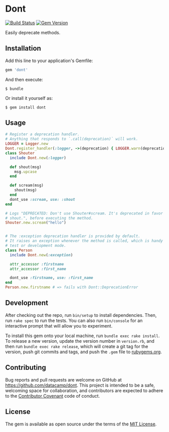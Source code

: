 # Dont

[![Build Status](https://travis-ci.org/datacamp/dont.svg?branch=master)](https://travis-ci.org/datacamp/dont) [![Gem Version](https://badge.fury.io/rb/dont.svg)](https://badge.fury.io/rb/dont) 

Easily deprecate methods.

## Installation

Add this line to your application's Gemfile:

```ruby
gem 'dont'
```

And then execute:

    $ bundle

Or install it yourself as:

    $ gem install dont

## Usage

```ruby
# Register a deprecation handler.
# Anything that responds to `.call(deprecation)` will work.
LOGGER = Logger.new
Dont.register_handler(:logger, ->(deprecation) { LOGGER.warn(deprecation.message) })
class Shouter
  include Dont.new(:logger)

  def shout(msg)
    msg.upcase
  end

  def scream(msg)
    shout(msg)
  end
  dont_use :scream, use: :shout
end

# Logs "DEPRECATED: Don't use Shouter#scream. It's deprecated in favor of
# shout.", before executing the method.
Shouter.new.scream("hello")


# The :exception deprecation handler is provided by default.
# It raises an exception whenever the method is called, which is handy in
# test or development mode.
class Person
  include Dont.new(:exception)

  attr_accessor :firstname
  attr_accessor :first_name

  dont_use :firstname, use: :first_name
end
Person.new.firstname # => fails with Dont::DeprecationError
```

## Development

After checking out the repo, run `bin/setup` to install dependencies. Then, run `rake spec` to run the tests. You can also run `bin/console` for an interactive prompt that will allow you to experiment.

To install this gem onto your local machine, run `bundle exec rake install`. To release a new version, update the version number in `version.rb`, and then run `bundle exec rake release`, which will create a git tag for the version, push git commits and tags, and push the `.gem` file to [rubygems.org](https://rubygems.org).

## Contributing

Bug reports and pull requests are welcome on GitHub at https://github.com/datacamp/dont. This project is intended to be a safe, welcoming space for collaboration, and contributors are expected to adhere to the [Contributor Covenant](http://contributor-covenant.org) code of conduct.


## License

The gem is available as open source under the terms of the [MIT License](http://opensource.org/licenses/MIT).

